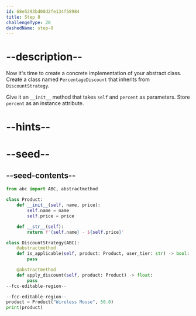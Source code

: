 ```yaml
---
id: 68e5293bd00d2fe134f58984
title: Step 8
challengeType: 20
dashedName: step-8
---
```


# --description--

Now it's time to create a concrete implementation of your abstract class. Create a class named `PercentageDiscount` that inherits from `DiscountStrategy`.

Give it an `__init__` method that takes `self` and `percent` as parameters. Store `percent` as an instance attribute.

# --hints--

# --seed--

## --seed-contents--

```py
from abc import ABC, abstractmethod

class Product:
    def __init__(self, name, price):
        self.name = name
        self.price = price

    def __str__(self):
        return f'{self.name} - ${self.price}'

class DiscountStrategy(ABC):
    @abstractmethod
    def is_applicable(self, product: Product, user_tier: str) -> bool:
        pass

    @abstractmethod
    def apply_discount(self, product: Product) -> float:
        pass
--fcc-editable-region--

--fcc-editable-region--
product = Product("Wireless Mouse", 50.0)
print(product)
```
